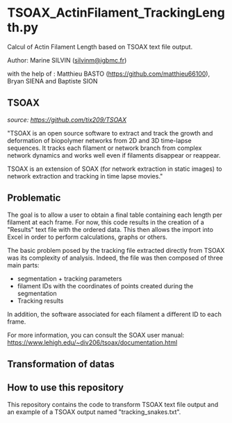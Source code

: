 # TSOAX_ActinFilament_TrackingLength.py
Calcul of Actin Filament Length based on TSOAX text file output.

Author: Marine SILVIN (silvinm@igbmc.fr)

with the help of : Matthieu BASTO (https://github.com/matthieu66100), Bryan SIENA and Baptiste SION


## TSOAX
_source: https://github.com/tix209/TSOAX_

"TSOAX is an open source software to extract and track the growth and deformation of biopolymer networks from 2D and 3D time-lapse sequences. It tracks each filament or network branch from complex network dynamics and works well even if filaments disappear or reappear.

TSOAX is an extension of SOAX (for network extraction in static images) to network extraction and tracking in time lapse movies."

## Problematic
The goal is to allow a user to obtain a final table containing each length per filament at each frame.
For now, this code results in the creation of a "Results" text file with the ordered data. This then allows the import into Excel in order to perform calculations, graphs or others.

The basic problem posed by the tracking file extracted directly from TSOAX was its complexity of analysis. Indeed, the file was then composed of three main parts:
- segmentation + tracking parameters
- filament IDs with the coordinates of points created during the segmentation
- Tracking results

In addition, the software associated for each filament a different ID to each frame.

For more information, you can consult the SOAX user manual: https://www.lehigh.edu/~div206/tsoax/documentation.html

## Transformation of datas




## How to use this repository
This repository contains the code to transform TSOAX text file output and an example of a TSOAX output named "tracking_snakes.txt".
